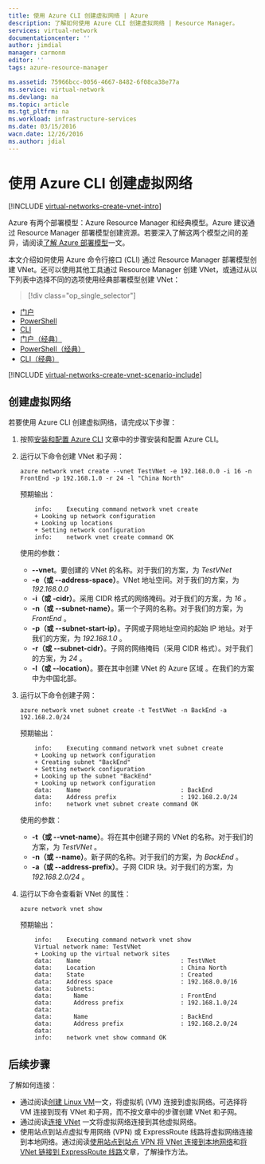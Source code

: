 ```yaml
---
title: 使用 Azure CLI 创建虚拟网络 | Azure
description: 了解如何使用 Azure CLI 创建虚拟网络 | Resource Manager。
services: virtual-network
documentationcenter: ''
author: jimdial
manager: carmonm
editor: ''
tags: azure-resource-manager

ms.assetid: 75966bcc-0056-4667-8482-6f08ca38e77a
ms.service: virtual-network
ms.devlang: na
ms.topic: article
ms.tgt_pltfrm: na
ms.workload: infrastructure-services
ms.date: 03/15/2016
wacn.date: 12/26/2016
ms.author: jdial
---
```


# 使用 Azure CLI 创建虚拟网络

[!INCLUDE [virtual-networks-create-vnet-intro](../../includes/virtual-networks-create-vnet-intro-include.md)]

Azure 有两个部署模型：Azure Resource Manager 和经典模型。Azure 建议通过 Resource Manager 部署模型创建资源。若要深入了解这两个模型之间的差异，请阅读[了解 Azure 部署模型](../azure-resource-manager/resource-manager-deployment-model.md)一文。

本文介绍如何使用 Azure 命令行接口 (CLI) 通过 Resource Manager 部署模型创建 VNet。还可以使用其他工具通过 Resource Manager 创建 VNet，或通过从以下列表中选择不同的选项使用经典部署模型创建 VNet：
> [!div class="op_single_selector"]
- [门户](./virtual-networks-create-vnet-arm-pportal.md)
- [PowerShell](./virtual-networks-create-vnet-arm-ps.md)
- [CLI](./virtual-networks-create-vnet-arm-cli.md)
- [门户（经典）](./virtual-networks-create-vnet-classic-pportal.md)
- [PowerShell（经典）](./virtual-networks-create-vnet-classic-netcfg-ps.md)
- [CLI（经典）](./virtual-networks-create-vnet-classic-cli.md)

[!INCLUDE [virtual-networks-create-vnet-scenario-include](../../includes/virtual-networks-create-vnet-scenario-include.md)]

## 创建虚拟网络

若要使用 Azure CLI 创建虚拟网络，请完成以下步骤：

1. 按照[安装和配置 Azure CLI](../xplat-cli-install.md) 文章中的步骤安装和配置 Azure CLI。

2. 运行以下命令创建 VNet 和子网：

    ```azurecli
    azure network vnet create --vnet TestVNet -e 192.168.0.0 -i 16 -n FrontEnd -p 192.168.1.0 -r 24 -l "China North"
    ```

    预期输出：

    ```
        info:    Executing command network vnet create
        + Looking up network configuration
        + Looking up locations
        + Setting network configuration
        info:    network vnet create command OK
    ```

    使用的参数：

   * **--vnet**。要创建的 VNet 的名称。对于我们的方案，为 *TestVNet*
   * **-e（或 --address-space）**。VNet 地址空间。对于我们的方案，为 *192.168.0.0*
   * **-i（或 -cidr）**。采用 CIDR 格式的网络掩码。对于我们的方案，为 *16* 。
   * **-n（或 --subnet-name）**。第一个子网的名称。对于我们的方案，为 *FrontEnd* 。
   * **-p（或 --subnet-start-ip）**。子网或子网地址空间的起始 IP 地址。对于我们的方案，为 *192.168.1.0* 。
   * **-r（或 --subnet-cidr）**。子网的网络掩码（采用 CIDR 格式）。对于我们的方案，为 *24* 。
   * **-l（或 --location）**。要在其中创建 VNet 的 Azure 区域 。在我们的方案中为中国北部。
3. 运行以下命令创建子网：

    ```azurecli
    azure network vnet subnet create -t TestVNet -n BackEnd -a 192.168.2.0/24
    ```

    预期输出：

    ```
        info:    Executing command network vnet subnet create
        + Looking up network configuration
        + Creating subnet "BackEnd"
        + Setting network configuration
        + Looking up the subnet "BackEnd"
        + Looking up network configuration
        data:    Name                            : BackEnd
        data:    Address prefix                  : 192.168.2.0/24
        info:    network vnet subnet create command OK
    ```

    使用的参数：

   * **-t（或 --vnet-name）**。将在其中创建子网的 VNet 的名称。对于我们的方案，为 *TestVNet* 。
   * **-n（或 --name）**。新子网的名称。对于我们的方案，为 *BackEnd* 。
   * **-a（或 --address-prefix）**。子网 CIDR 块。对于我们的方案，为 *192.168.2.0/24* 。
4. 运行以下命令查看新 VNet 的属性：

    ```azurecli
    azure network vnet show
    ```

    预期输出：

    ```
        info:    Executing command network vnet show
        Virtual network name: TestVNet
        + Looking up the virtual network sites
        data:    Name                            : TestVNet
        data:    Location                        : China North
        data:    State                           : Created
        data:    Address space                   : 192.168.0.0/16
        data:    Subnets:
        data:      Name                          : FrontEnd
        data:      Address prefix                : 192.168.1.0/24
        data:
        data:      Name                          : BackEnd
        data:      Address prefix                : 192.168.2.0/24
        data:
        info:    network vnet show command OK
    ```

## 后续步骤

了解如何连接：

- 通过阅读[创建 Linux VM](../virtual-machines/virtual-machines-linux-quick-create-cli.md)一文，将虚拟机 (VM) 连接到虚拟网络。可选择将 VM 连接到现有 VNet 和子网，而不按文章中的步骤创建 VNet 和子网。
- 通过阅读[连接 VNet](../vpn-gateway/vpn-gateway-howto-vnet-vnet-resource-manager-portal.md) 一文将虚拟网络连接到其他虚拟网络。
- 使用站点到站点虚拟专用网络 (VPN) 或 ExpressRoute 线路将虚拟网络连接到本地网络。通过阅读[使用站点到站点 VPN 将 VNet 连接到本地网络](../vpn-gateway/vpn-gateway-howto-multi-site-to-site-resource-manager-portal.md)和[将 VNet 链接到 ExpressRoute 线路](../expressroute/expressroute-howto-linkvnet-portal-resource-manager.md)文章，了解操作方法。

<!---HONumber=Mooncake_1219_2016-->